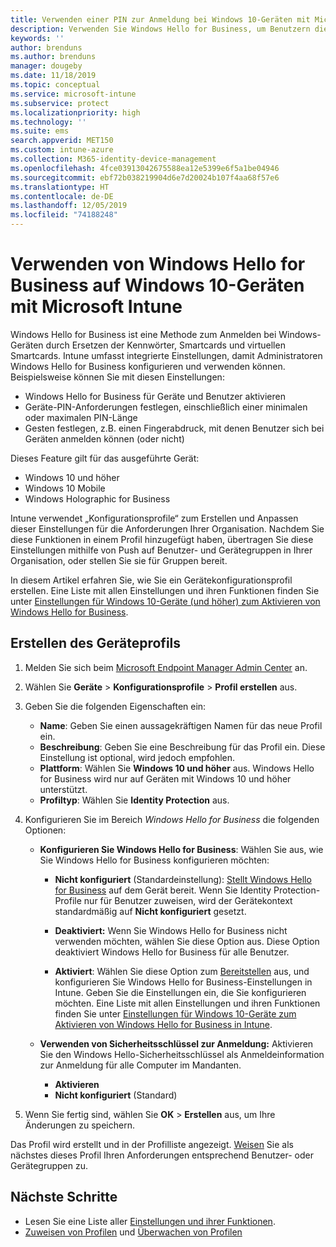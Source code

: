 ```yaml
---
title: Verwenden einer PIN zur Anmeldung bei Windows 10-Geräten mit Microsoft Intune – Azure | Microsoft-Dokumentation
description: Verwenden Sie Windows Hello for Business, um Benutzern die Anmeldung bei Geräten mit einer PIN, einem Fingerabdruck und auf sonstige Weise zu ermöglichen. Erstellen Sie in Intune ein Identity Protection-Konfigurationsprofil für Windows 10-Geräte mit diesen Einstellungen, und weisen Sie das Profil Benutzergruppen und Gerätegruppen zu.
keywords: ''
author: brenduns
ms.author: brenduns
manager: dougeby
ms.date: 11/18/2019
ms.topic: conceptual
ms.service: microsoft-intune
ms.subservice: protect
ms.localizationpriority: high
ms.technology: ''
ms.suite: ems
search.appverid: MET150
ms.custom: intune-azure
ms.collection: M365-identity-device-management
ms.openlocfilehash: 4fce03913042675588ea12e5399e6f5a1be04946
ms.sourcegitcommit: ebf72b038219904d6e7d20024b107f4aa68f57e6
ms.translationtype: HT
ms.contentlocale: de-DE
ms.lasthandoff: 12/05/2019
ms.locfileid: "74188248"
---
```

# <a name="use-windows-hello-for-business-on-windows-10-devices-with-microsoft-intune"></a>Verwenden von Windows Hello for Business auf Windows 10-Geräten mit Microsoft Intune

Windows Hello for Business ist eine Methode zum Anmelden bei Windows-Geräten durch Ersetzen der Kennwörter, Smartcards und virtuellen Smartcards. Intune umfasst integrierte Einstellungen, damit Administratoren Windows Hello for Business konfigurieren und verwenden können. Beispielsweise können Sie mit diesen Einstellungen:

- Windows Hello for Business für Geräte und Benutzer aktivieren
- Geräte-PIN-Anforderungen festlegen, einschließlich einer minimalen oder maximalen PIN-Länge
- Gesten festlegen, z.B. einen Fingerabdruck, mit denen Benutzer sich bei Geräten anmelden können (oder nicht)

Dieses Feature gilt für das ausgeführte Gerät:

- Windows 10 und höher
- Windows 10 Mobile
- Windows Holographic for Business

Intune verwendet „Konfigurationsprofile“ zum Erstellen und Anpassen dieser Einstellungen für die Anforderungen Ihrer Organisation. Nachdem Sie diese Funktionen in einem Profil hinzugefügt haben, übertragen Sie diese Einstellungen mithilfe von Push auf Benutzer- und Gerätegruppen in Ihrer Organisation, oder stellen Sie sie für Gruppen bereit.

In diesem Artikel erfahren Sie, wie Sie ein Gerätekonfigurationsprofil erstellen. Eine Liste mit allen Einstellungen und ihren Funktionen finden Sie unter [Einstellungen für Windows 10-Geräte (und höher) zum Aktivieren von Windows Hello for Business](identity-protection-windows-settings.md).

## <a name="create-the-device-profile"></a>Erstellen des Geräteprofils

1. Melden Sie sich beim [Microsoft Endpoint Manager Admin Center](https://go.microsoft.com/fwlink/?linkid=2109431) an.

2. Wählen Sie **Geräte** > **Konfigurationsprofile** > **Profil erstellen** aus.

3. Geben Sie die folgenden Eigenschaften ein:

   - **Name**: Geben Sie einen aussagekräftigen Namen für das neue Profil ein.
   - **Beschreibung**: Geben Sie eine Beschreibung für das Profil ein. Diese Einstellung ist optional, wird jedoch empfohlen.
   - **Plattform**: Wählen Sie **Windows 10 und höher** aus. Windows Hello for Business wird nur auf Geräten mit Windows 10 und höher unterstützt.
   - **Profiltyp**: Wählen Sie **Identity Protection** aus.

4. Konfigurieren Sie im Bereich *Windows Hello for Business* die folgenden Optionen:

   - **Konfigurieren Sie Windows Hello for Business**: Wählen Sie aus, wie Sie Windows Hello for Business konfigurieren möchten:

     - **Nicht konfiguriert** (Standardeinstellung): [Stellt Windows Hello for Business](https://docs.microsoft.com/windows/security/identity-protection/hello-for-business/hello-how-it-works-provisioning) auf dem Gerät bereit. Wenn Sie Identity Protection-Profile nur für Benutzer zuweisen, wird der Gerätekontext standardmäßig auf **Nicht konfiguriert** gesetzt.

     - **Deaktiviert:** Wenn Sie Windows Hello for Business nicht verwenden möchten, wählen Sie diese Option aus. Diese Option deaktiviert Windows Hello for Business für alle Benutzer.

     - **Aktiviert**: Wählen Sie diese Option zum [Bereitstellen](https://docs.microsoft.com/windows/security/identity-protection/hello-for-business/hello-how-it-works-provisioning) aus, und konfigurieren Sie Windows Hello for Business-Einstellungen in Intune. Geben Sie die Einstellungen ein, die Sie konfigurieren möchten. Eine Liste mit allen Einstellungen und ihren Funktionen finden Sie unter [Einstellungen für Windows 10-Geräte zum Aktivieren von Windows Hello for Business in Intune](identity-protection-windows-settings.md).

   - **Verwenden von Sicherheitsschlüssel zur Anmeldung:** Aktivieren Sie den Windows Hello-Sicherheitsschlüssel als Anmeldeinformation zur Anmeldung für alle Computer im Mandanten.

     - **Aktivieren**
     - **Nicht konfiguriert** (Standard)

5. Wenn Sie fertig sind, wählen Sie **OK** > **Erstellen** aus, um Ihre Änderungen zu speichern.

Das Profil wird erstellt und in der Profilliste angezeigt. [Weisen](../configuration/device-profile-assign.md) Sie als nächstes dieses Profil Ihren Anforderungen entsprechend Benutzer- oder Gerätegruppen zu.

<!--  Removing image as part of design review; retaining source until we known the disposition.

## Example of device restriction settings

In this high-level example, you'll create a device restriction policy that blocks the use of the built-in camera app on Android devices.

![How to disable the camera on Android devices](./media/identity-protection-configure/disable-android-camera.png)

-->

## <a name="next-steps"></a>Nächste Schritte

- Lesen Sie eine Liste aller [Einstellungen und ihrer Funktionen](identity-protection-windows-settings.md).
- [Zuweisen von Profilen](../configuration/device-profile-assign.md) und [Überwachen von Profilen](../configuration/device-profile-monitor.md)

